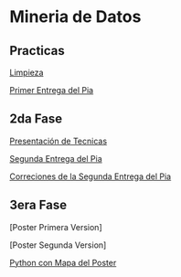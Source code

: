 # Mineria de Datos

## Practicas

[Limpieza](https://github.com/HectorENP/Mineria-de-Datos-003/blob/8d3bd9388b3b8970ea759968bfb8115dbae678f6/Ej_Limpieza_Equipo11.ipynb)

[Primer Entrega del Pia](https://github.com/HectorENP/Mineria-de-Datos-003/blob/main/Avance1_PIA_Equipo11.ipynb)
## 2da Fase

[Presentación de Tecnicas](https://github.com/AlbertoSO324/Mineria_Datos/blob/944a6c7be93105eb08776d1618eb6e9d1eeccd3d/Detecci%C3%B3n-de-outliers.pdf)

[Segunda Entrega del Pia](https://github.com/HectorENP/Mineria-de-Datos-003/blob/ec4fe6846788a95612d2e5928a41275c2dac1fc5/AvancePIA_II_Grupo_003_11.ipynb)

[Correciones de la Segunda Entrega del Pia](https://github.com/HectorENP/Mineria-de-Datos-003/blob/06c04562e03c5da0388b935ece328f91749db384/AvancePIA_2.0_II_Grupo_003_11.ipynb)
## 3era Fase
[Poster Primera Version]

[Poster Segunda Version]

[Python con Mapa del Poster](https://github.com/AlbertoSO324/Mineria_Datos/blob/dc107a4c7e8a4e2505f4bbddea67d34fe48f5707/AvancePIA_2.0_II_Grupo_003_11-Copy1.ipynb)
